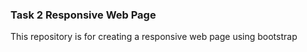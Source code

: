 <h3>Task 2 Responsive Web Page</h3>

<p>This repository is for creating a responsive web page using bootstrap</p>
